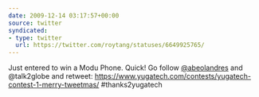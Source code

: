 ```yaml
---
date: 2009-12-14 03:17:57+00:00
source: twitter
syndicated:
- type: twitter
  url: https://twitter.com/roytang/statuses/6649925765/
---
```


Just entered to win a Modu Phone. Quick! Go follow [@abeolandres](https://twitter.com/abeolandres/) and @talk2globe and retweet: https://www.yugatech.com/contests/yugatech-contest-1-merry-tweetmas/ #thanks2yugatech